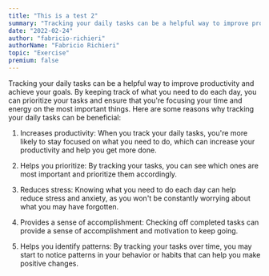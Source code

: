 ```yaml
---
title: "This is a test 2"
summary: "Tracking your daily tasks can be a helpful way to improve productivity and achieve your goals."
date: "2022-02-24"
author: "fabricio-richieri"
authorName: "Fabricio Richieri"
topic: "Exercise"
premium: false
---
```


Tracking your daily tasks can be a helpful way to improve productivity and achieve your goals. By keeping track of what you need to do each day, you can prioritize your tasks and ensure that you're focusing your time and energy on the most important things. Here are some reasons why tracking your daily tasks can be beneficial:

1. Increases productivity: When you track your daily tasks, you're more likely to stay focused on what you need to do, which can increase your productivity and help you get more done.

2. Helps you prioritize: By tracking your tasks, you can see which ones are most important and prioritize them accordingly.

3. Reduces stress: Knowing what you need to do each day can help reduce stress and anxiety, as you won't be constantly worrying about what you may have forgotten.

4. Provides a sense of accomplishment: Checking off completed tasks can provide a sense of accomplishment and motivation to keep going.

5. Helps you identify patterns: By tracking your tasks over time, you may start to notice patterns in your behavior or habits that can help you make positive changes.
